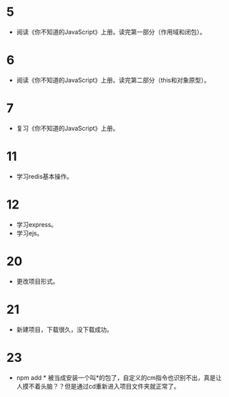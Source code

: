 # 5

- 阅读《你不知道的JavaScript》上册。读完第一部分（作用域和闭包）。

# 6

- 阅读《你不知道的JavaScript》上册。读完第二部分（this和对象原型）。

# 7

- 复习《你不知道的JavaScript》上册。

# 11

- 学习redis基本操作。

# 12

- 学习express。
- 学习ejs。

# 20

- 更改项目形式。

# 21 

- 新建项目，下载很久，没下载成功。

# 23

- npm add * 被当成安装一个叫*的包了，自定义的cm指令也识别不出，真是让人摸不着头脑？？但是通过cd重新进入项目文件夹就正常了。